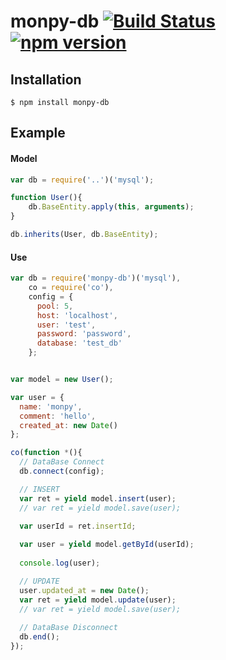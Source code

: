 # monpy-db [![Build Status](https://travis-ci.org/monpoco/monpy-db.svg?branch=master)](https://travis-ci.org/monpoco/monpy-db) [![npm version](https://badge.fury.io/js/monpy-db.svg)](http://badge.fury.io/js/monpy-db)

## Installation

```
$ npm install monpy-db
```

## Example

#### Model
```js
var db = require('..')('mysql');

function User(){
	db.BaseEntity.apply(this, arguments);
}

db.inherits(User, db.BaseEntity);
```

#### Use
```js
var db = require('monpy-db')('mysql'),
    co = require('co'),
    config = {
      pool: 5,
      host: 'localhost',
      user: 'test',
      password: 'password',
      database: 'test_db'
    };


var model = new User();

var user = {
  name: 'monpy',
  comment: 'hello',
  created_at: new Date()
};

co(function *(){
  // DataBase Connect
  db.connect(config);

  // INSERT
  var ret = yield model.insert(user);
  // var ret = yield model.save(user);

  var userId = ret.insertId;
  
  var user = yield model.getById(userId);
  
  console.log(user);

  // UPDATE
  user.updated_at = new Date();
  var ret = yield model.update(user);
  // var ret = yield model.save(user);
  
  // DataBase Disconnect
  db.end();
});



```